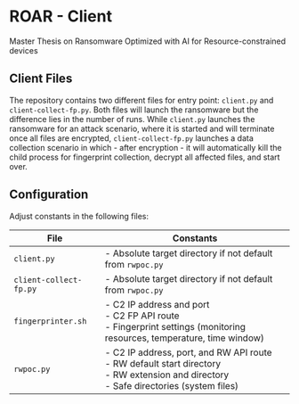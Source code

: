 # ROAR - Client
Master Thesis on Ransomware Optimized with AI for Resource-constrained devices

## Client Files
The repository contains two different files for entry point: `client.py` and `client-collect-fp.py`.
Both files will launch the ransomware but the difference lies in the number of runs.
While `client.py` launches the ransomware for an attack scenario, where it is started and will terminate once all files are encrypted,
`client-collect-fp.py` launches a data collection scenario in which - after encryption - it will automatically kill the child process for fingerprint collection, decrypt all affected files, and start over.

## Configuration
Adjust constants in the following files:

| File                   | Constants                                                                                                                                    |
|------------------------|----------------------------------------------------------------------------------------------------------------------------------------------|
| `client.py`            | - Absolute target directory if not default from `rwpoc.py`                                                                                   |
| `client-collect-fp.py` | - Absolute target directory if not default from `rwpoc.py`                                                                                   |
| `fingerprinter.sh`     | - C2 IP address and port<br>- C2 FP API route<br>- Fingerprint settings (monitoring resources, temperature, time window)                     |
| `rwpoc.py`             | - C2 IP address, port, and RW API route<br>- RW default start directory<br>- RW extension and directory<br>- Safe directories (system files) |
